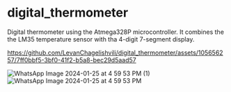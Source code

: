 # digital_thermometer
Digital thermometer using the Atmega328P microcontroller. It combines the the LM35 temperature sensor with tha 4-digit 7-segment display.


https://github.com/LevanChagelishvili/digital_thermometer/assets/105656257/7ff0bbf5-3bf0-41f2-b5a8-bec29d5aad57

![WhatsApp Image 2024-01-25 at 4 59 53 PM (1)](https://github.com/LevanChagelishvili/digital_thermometer/assets/105656257/a57cc01c-7ce8-438d-bcff-22ad98ae71df)
![WhatsApp Image 2024-01-25 at 4 59 53 PM](https://github.com/LevanChagelishvili/digital_thermometer/assets/105656257/5f57e798-07f1-4e10-b11c-216cd6f3721d)
